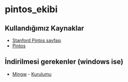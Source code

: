 # pintos_ekibi
## Kullandığımız Kaynaklar
- [Stanford Pintos sayfası](https://www.scs.stanford.edu/24wi-cs212/pintos/pintos.html)
- [Pintos](pintos.tar.gz)
## İndirilmesi gerekenler (windows ise)
- [Mingw](https://sourceforge.net/projects/mingw/) - [Kurulumu](mingw_kurulum.md)
